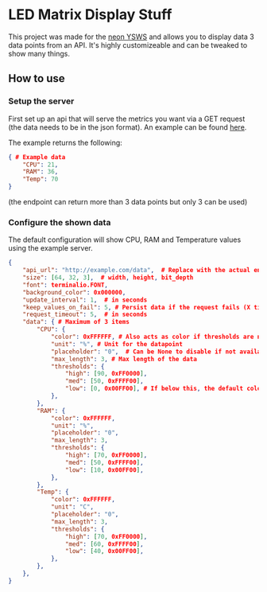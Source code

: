# LED Matrix Display Stuff

This project was made for the [neon YSWS](https://github.com/hackclub/neon) and allows you to display data 3 data points from an API. It's highly customizeable and can be tweaked to show many things.

## How to use

### Setup the server

First set up an api that will serve the metrics you want via a GET request (the data needs to be in the json format).
An example can be found [here](./server.py).

The example returns the following:

```json
{ # Example data
    "CPU": 21,
    "RAM": 36,
    "Temp": 70
}
```

(the endpoint can return more than 3 data points but only 3 can be used)

### Configure the shown data

The default configuration will show CPU, RAM and Temperature values using the example server.

```json
{
    "api_url": "http://example.com/data",  # Replace with the actual endpoint
    "size": [64, 32, 3],  # width, height, bit_depth
    "font": terminalio.FONT,
    "background_color": 0x000000,
    "update_interval": 1,  # in seconds
    "keep_values_on_fail": 5, # Persist data if the request fails (X times)
    "request_timeout": 5,  # in seconds
    "data": { # Maximum of 3 items
        "CPU": {
            "color": 0xFFFFFF, # Also acts as color if thresholds are not met
            "unit": "%", # Unit for the datapoint
            "placeholder": "0",  # Can be None to disable if not available
            "max_length": 3, # Max length of the data
            "thresholds": {
                "high": [90, 0xFF0000],
                "med": [50, 0xFFFF00],
                "low": [0, 0x00FF00], # If below this, the default color will be used
            },
        },
        "RAM": {
            "color": 0xFFFFFF,
            "unit": "%",
            "placeholder": "0",
            "max_length": 3,
            "thresholds": {
                "high": [70, 0xFF0000],
                "med": [50, 0xFFFF00],
                "low": [10, 0x00FF00],
            },
        },
        "Temp": {
            "color": 0xFFFFFF,
            "unit": "C",
            "placeholder": "0",
            "max_length": 3,
            "thresholds": {
                "high": [70, 0xFF0000],
                "med": [60, 0xFFFF00],
                "low": [40, 0x00FF00],
            },
        },
    },
}
```
